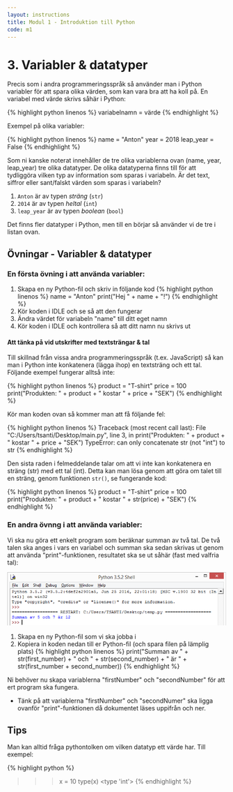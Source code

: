 ```yaml
---
layout: instructions
title: Modul 1 - Introduktion till Python
code: m1
---
```


# 3. Variabler & datatyper

Precis som i andra programmeringsspråk så använder man i Python variabler för att spara olika värden, som kan vara bra att ha koll på. En variabel med värde skrivs såhär i Python:

{% highlight python linenos %}
variabelnamn = värde
{% endhighlight %}

Exempel på olika variabler:

{% highlight python linenos %}
name = "Anton"
year = 2018
leap_year = False
{% endhighlight %}

Som ni kanske noterat innehåller de tre olika variablerna ovan (name, year, leap_year) tre olika datatyper. De olika datatyperna finns till för att tydliggöra vilken typ av information som sparas i variabeln. Är det text, siffror eller sant/falskt värden som sparas i variabeln?

1. `Anton` är av typen *sträng* (`str`)
2. `2014` är av typen *heltal* (`int`)
3. `leap_year` är av typen *boolean* (`bool`)

Det finns fler datatyper i Python, men till en börjar så använder vi de tre i listan ovan.

## Övningar - Variabler & datatyper

### En första övning i att använda variabler:

1. Skapa en ny Python-fil och skriv in följande kod
{% highlight python linenos %}
name = "Anton"
print("Hej " + name + "!")
{% endhighlight %}
2. Kör koden i IDLE och se så att den fungerar
3. Ändra värdet för variabeln "name" till ditt eget namn
4. Kör koden i IDLE och kontrollera så att ditt namn nu skrivs ut

#### Att tänka på vid utskrifter med textsträngar & tal

Till skillnad från vissa andra programmeringsspråk (t.ex. JavaScript) så kan man i Python inte konkatenera (lägga ihop) en textsträng och ett tal. Följande exempel fungerar alltså inte:

{% highlight python linenos %}
product = "T-shirt"
price = 100
print("Produkten: " + product + " kostar " + price + "SEK")
{% endhighlight %}

Kör man koden ovan så kommer man att få följande fel:

{% highlight python linenos %}
Traceback (most recent call last):
  File "C:/Users/tsanti/Desktop/main.py", line 3, in <module>
    print("Produkten: " + product + " kostar " + price + "SEK")
TypeError: can only concatenate str (not "int") to str
{% endhighlight %}

Den sista raden i felmeddelande talar om att vi inte kan konkatenera en sträng (str) med ett tal (int). Detta kan man lösa genom att göra om talet till en sträng, genom funktionen `str()`, se fungerande kod:

{% highlight python linenos %}
product = "T-shirt"
price = 100
print("Produkten: " + product + " kostar " + str(price) + "SEK")
{% endhighlight %}

### En andra övnng i att använda variabler:

Vi ska nu göra ett enkelt program som beräknar summan av två tal. De två talen ska anges i vars en variabel och summan ska sedan skrivas ut genom att använda "print"-funktionen, resultatet ska se ut såhär (fast med valfria tal):

![Idle](images/idle5.png)

1. Skapa en ny Python-fil som vi ska jobba i
2. Kopiera in koden nedan till er Python-fil (och spara filen på lämplig plats)
{% highlight python linenos %}
print("Summan av " + str(first_number) + " och " + str(second_number) + " är " + str(first_number + second_number))
{% endhighlight %}

Ni behöver nu skapa variablerna "firstNumber" och "secondNumber" för att ert program ska fungera.

* Tänk på att variablerna "firstNumber" och "secondNumer" ska ligga ovanför "print"-funktionen då dokumentet läses uppifrån och ner.

## Tips

Man kan alltid fråga pythontolken om vilken datatyp ett värde har. Till exempel:

{% highlight python %}
>>> x = 10
>>> type(x)
<type 'int'>
{% endhighlight %}
